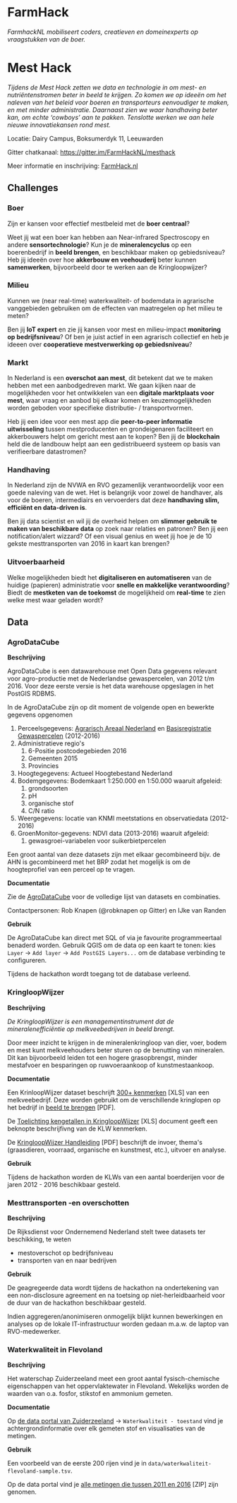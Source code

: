 # FarmHack

_FarmhackNL mobiliseert coders, creatieven en domeinexperts op vraagstukken van de boer._

# Mest Hack

*Tijdens de Mest Hack zetten we data en technologie in om mest- en nutriëntenstromen beter in beeld te krijgen. Zo komen we op ideeën om het naleven van het beleid voor boeren en transporteurs eenvoudiger te maken, en met minder administratie. Daarnaast zien we waar handhaving beter kan, om echte ‘cowboys’ aan te pakken. Tenslotte werken we aan hele nieuwe innovatiekansen rond mest.*

Locatie: Dairy Campus, Boksumerdyk 11, Leeuwarden

Gitter chatkanaal: https://gitter.im/FarmHackNL/mesthack

Meer informatie en inschrijving: [FarmHack.nl](http://www.farmhack.nl/activiteiten/mesthack/)

## Challenges

### Boer

Zijn er kansen voor effectief mestbeleid met de **boer centraal**? 

Weet jij wat een boer kan hebben aan Near-infrared Spectroscopy en andere **sensortechnologie**? Kun je de **mineralencyclus** op een boerenbedrijf in **beeld brengen**, en beschikbaar maken op gebiedsniveau? Heb jij ideeën over hoe **akkerbouw en veehouderij** beter kunnen **samenwerken**, bijvoorbeeld door te werken aan de Kringloopwijzer?

### Milieu

Kunnen we (near real-time) waterkwaliteit- of bodemdata in agrarische vanggebieden gebruiken om de effecten van maatregelen op het milieu te meten?

Ben jij **IoT expert** en zie jij kansen voor mest en milieu-impact **monitoring op bedrijfsniveau**? Of ben je juist actief in een agrarisch collectief en heb je ideeen over **cooperatieve mestverwerking op gebiedsniveau**?

### Markt

In Nederland is een **overschot aan mest**, dit betekent dat we te maken hebben met een aanbodgedreven markt. We gaan kijken naar de mogelijkheden voor het ontwikkelen van een **digitale marktplaats voor mest**, waar vraag en aanbod bij elkaar komen en keuzemogelijkheden worden geboden voor specifieke distributie- / transportvormen. 

Heb jij een idee voor een mest app die **peer-to-peer informatie uitwisseling** tussen mestproducenten en grondeigenaren faciliteert en akkerbouwers helpt om gericht mest aan te kopen? Ben jij de **blockchain** held die de landbouw helpt aan een gedistribueerd systeem op basis van verifieerbare datastromen?

### Handhaving
In Nederland zijn de NVWA en RVO gezamenlijk verantwoordelijk voor een goede naleving van de wet. Het is belangrijk voor zowel de handhaver, als voor de boeren, intermediairs en vervoerders dat deze **handhaving slim, efficiënt en data-driven is**.

Ben jij data scientist en wil jij de overheid helpen om **slimmer gebruik te maken van beschikbare data** op zoek naar relaties en patronen? Ben jij een notification/alert wizzard? Of een visual genius en weet jij hoe je de 10 gekste mesttransporten van 2016 in kaart kan brengen?

### Uitvoerbaarheid

Welke mogelijkheden biedt het **digitaliseren en automatiseren** van de huidige (papieren) administratie voor **snelle en makkelijke verantwoording**? Biedt de **mestketen van de toekomst** de mogelijkheid om **real-time** te zien welke mest waar geladen wordt?

## Data

### AgroDataCube

**Beschrijving**

AgroDataCube is een datawarehouse met Open Data gegevens relevant voor agro-productie met de Nederlandse gewaspercelen, van 2012 t/m 2016. Voor deze eerste versie is het data warehouse opgeslagen in het PostGIS RDBMS.

In de AgroDataCube zijn op dit moment de volgende  open en bewerkte gegevens opgenomen 

1. Perceelsgegevens: [Agrarisch Areaal Nederland](https://data.overheid.nl/data/dataset/agrarisch-areaal-nederland-aan) en [Basisregistratie Gewaspercelen](https://data.overheid.nl/data/dataset/basisregistratie-gewaspercelen-brp) (2012-2016)
2. Administratieve regio's
    1. 6-Positie postcodegebieden 2016
    2. Gemeenten 2015
    3. Provincies
3. Hoogtegegevens: Actueel Hoogtebestand Nederland 
4. Bodemgegevens: Bodemkaart 1:250.000 en 1:50.000 waaruit afgeleid: 
    1. grondsoorten
    2. pH
    3. organische stof
    4. C/N ratio
5. Weergegevens: locatie van KNMI meetstations en observatiedata (2012-2016)
6. GroenMonitor-gegevens: NDVI data (2013-2016) waaruit afgeleid: 
    1. gewasgroei-variabelen voor suikerbietpercelen

Een groot aantal van deze datasets zijn met elkaar gecombineerd bijv. de AHN is gecombineerd met het BRP zodat het mogelijk is om de hoogteprofiel van een perceel op te vragen. 

**Documentatie**

Zie de [AgroDataCube](https://docs.google.com/document/d/1j0-GYmtpi-l-wJ7tjPTnpDA2f8HSBQNf3EgCApivirM/edit#heading=h.egqqt8k8jc2w) voor de volledige lijst van datasets en combinaties.

Contactpersonen: Rob Knapen (@robknapen op Gitter) en IJke van Randen 

**Gebruik**

De AgroDataCube kan direct met SQL of via je favourite programmeertaal benaderd worden. Gebruik QGIS om de data op een kaart te tonen: kies `Layer` -> `Add layer` -> `Add PostGIS Layers...` om de database verbinding te configureren.  

Tijdens de hackathon wordt toegang tot de database verleend.

### KringloopWijzer

**Beschrijving**

*De KringloopWijzer is een managementinstrument dat de mineralenefficiëntie op melkveebedrijven in beeld brengt.*

 Door meer inzicht te krijgen in de mineralenkringloop van dier, voer, bodem en mest kunt melkveehouders beter sturen op de benutting van mineralen. Dit kan bijvoorbeeld leiden tot een hogere grasopbrengst, minder mestafvoer en besparingen op ruwvoeraankoop of kunstmestaankoop.

**Documentatie**

Een KrinloopWijzer dataset beschrijft [300+ kenmerken](https://github.com/FarmHackNL/FarmHack#kringloopwijzer) [XLS] van een melkveebedrijf. Deze worden gebruikt om de verschillende kringlopen op het bedrijf in [beeld te brengen](http://www.verantwoordeveehouderij.nl/upload_mm/1/f/d/c091e5d4-b99b-4ded-8899-a3852682b6eb_De%20Marke%20KLW%202013.pdf) [PDF]. 

De [Toelichting kengetallen in KringloopWijzer](http://www.verantwoordeveehouderij.nl/upload_mm/4/d/1/c3fd7d0a-bacf-4be7-9e3e-4d237d2ba920_Copy%20of%20omschrijving%20kengetallen%20KLW201609.xlsx) [XLS] document geeft een beknopte beschrijfivng van de KLW kenmerken.

De [KringloopWijzer Handleiding](http://www.verantwoordeveehouderij.nl/upload_mm/7/8/8/8675b6f8-adc6-428f-afcc-37530613d2ea_handleiding%20KringloopWijzer%20januari%202014.pdf) [PDF] beschrijft de invoer, thema's (graasdieren, voorraad, organische en kunstmest, etc.), uitvoer en analyse. 

**Gebruik**

Tijdens de hackathon worden de KLWs van een aantal boerderijen voor de jaren 2012 - 2016 beschikbaar gesteld.

### Mesttransporten -en overschotten

**Beschrijving**

De Rijksdienst voor Ondernemend Nederland stelt twee datasets ter beschikking, te weten

- mestoverschot op bedrijfsniveau
- transporten van en naar bedrijven

**Gebruik**

De geagregeerde data wordt tijdens de hackathon na ondertekening van een non-disclosure agreement en na toetsing op niet-herleidbaarheid voor de duur van de hackathon beschikbaar gesteld.

Indien aggregeren/anonimiseren onmogelijk blijkt kunnen bewerkingen en analyses op de lokale IT-infrastructuur worden gedaan m.a.w. de laptop van RVO-medewerker.

### Waterkwaliteit in Flevoland

**Beschrijving**

Het waterschap Zuiderzeeland meet een groot aantal fysisch-chemische eigenschappen van het oppervlaktewater in Flevoland. Wekelijks worden de waarden van o.a. fosfor, stikstof en ammonium gemeten. 

**Documentatie**

Op [de data portal van Zuiderzeeland](http://zzl.maps.arcgis.com/apps/MapSeries/index.html?appid=7e598d58e26542d38bb57de7fb0893b8) -> `Waterkwaliteit - toestand` vind je achtergrondinformatie over elk gemeten stof en visualisaties van de metingen.

**Gebruik**

Een voorbeeld van de eerste 200 rijen vind je in `data/waterkwaliteit-flevoland-sample.tsv`.
 
Op de data portal vind je [alle metingen die tussen 2011 en 2016](http://www2.zuiderzeeland.nl/data/gmaps/waterkwaliteit/chemie2004-2016zzl.zip) [ZIP] zijn genomen.